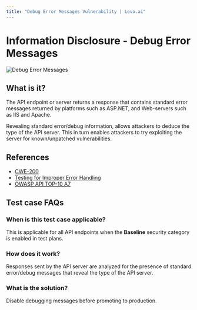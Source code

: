```yaml
---
title: "Debug Error Messages Vulnerability | Levo.ai"
---
```


# Information Disclosure - Debug Error Messages
![Debug Error Messages](../assets/baseline/baseline-vuln.svg)

## What is it?
The API endpoint or server returns a response that contains standard error messages returned by platforms such as ASP.NET, and Web-servers such as IIS and Apache. 

Revealing standard error/debug information, allows attackers to deduce the type of the API server. This in turn enables attackers to try exploiting the server for known/unpatched vulnerabilities.

## References
- [CWE-200](https://cwe.mitre.org/data/definitions/200.html)
- [Testing for Improper Error Handling](https://owasp.org/www-project-web-security-testing-guide/v42/4-Web_Application_Security_Testing/08-Testing_for_Error_Handling/01-Testing_For_Improper_Error_Handling)
- [OWASP API TOP-10 A7](https://github.com/OWASP/API-Security/blob/master/2019/en/src/0xa7-security-misconfiguration.md)

## Test case FAQs
### When is this test case applicable?
This is applicable for all API endpoints when the **Baseline** security category is enabled in test plans.

### How does it work?
Responses sent by the API server are analyzed for the presence of standard error/debug messages that reveal the type of the API server.

### What is the solution?
Disable debugging messages before promoting to production.


